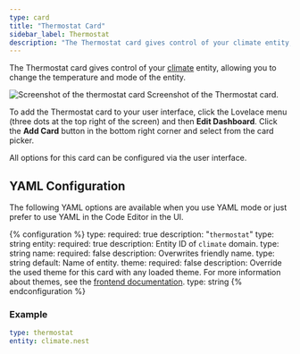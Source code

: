 ```yaml
---
type: card
title: "Thermostat Card"
sidebar_label: Thermostat
description: "The Thermostat card gives control of your climate entity, allowing you to change the temperature and mode of the entity."
---
```


The Thermostat card gives control of your [climate](/integrations/#climate) entity, allowing you to change the temperature and mode of the entity.

<p class='img'>
  <img src='/images/lovelace/lovelace_thermostat_card.gif' alt='Screenshot of the thermostat card'>
  Screenshot of the Thermostat card.
</p>

To add the Thermostat card to your user interface, click the Lovelace menu (three dots at the top right of the screen) and then **Edit Dashboard**. Click the **Add Card** button in the bottom right corner and select from the card picker.

All options for this card can be configured via the user interface.

## YAML Configuration

The following YAML options are available when you use YAML mode or just prefer to use YAML in the Code Editor in the UI.

{% configuration %}
type:
  required: true
  description: "`thermostat`"
  type: string
entity:
  required: true
  description: Entity ID of `climate` domain.
  type: string
name:
  required: false
  description: Overwrites friendly name.
  type: string
  default: Name of entity.
theme:
  required: false
  description: Override the used theme for this card with any loaded theme. For more information about themes, see the [frontend documentation](/integrations/frontend/).
  type: string
{% endconfiguration %}

### Example

```yaml
type: thermostat
entity: climate.nest
```
